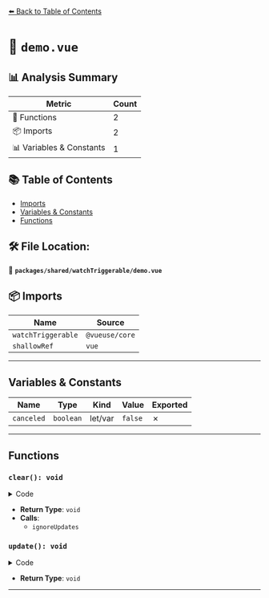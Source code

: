 [⬅️ Back to Table of Contents](../../../index.md)

# 📄 `demo.vue`

## 📊 Analysis Summary

| Metric | Count |
|--------|-------|
| 🔧 Functions | 2 |
| 📦 Imports | 2 |
| 📊 Variables & Constants | 1 |

## 📚 Table of Contents

- [Imports](#imports)
- [Variables & Constants](#variables-constants)
- [Functions](#functions)

## 🛠️ File Location:
📂 **`packages/shared/watchTriggerable/demo.vue`**

## 📦 Imports

| Name | Source |
|------|--------|
| `watchTriggerable` | `@vueuse/core` |
| `shallowRef` | `vue` |


---

## Variables & Constants

| Name | Type | Kind | Value | Exported |
|------|------|------|-------|----------|
| `canceled` | `boolean` | let/var | `false` | ✗ |


---

## Functions

### `clear(): void`

<details><summary>Code</summary>

```ts
function clear() {
  ignoreUpdates(() => {
    source.value = 0
    log.value = ''
  })
}
```
</details>

- **Return Type**: `void`
- **Calls**:
  - `ignoreUpdates`
### `update(): void`

<details><summary>Code</summary>

```ts
function update() {
  source.value++
}
```
</details>

- **Return Type**: `void`

---